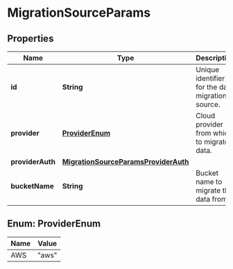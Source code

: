 

# MigrationSourceParams


## Properties

| Name | Type | Description | Notes |
|------------ | ------------- | ------------- | -------------|
|**id** | **String** | Unique identifier for the data migration source. |  [optional] [readonly] |
|**provider** | [**ProviderEnum**](#ProviderEnum) | Cloud provider from which to migrate data. |  |
|**providerAuth** | [**MigrationSourceParamsProviderAuth**](MigrationSourceParamsProviderAuth.md) |  |  |
|**bucketName** | **String** | Bucket name to migrate the data from. |  |



## Enum: ProviderEnum

| Name | Value |
|---- | -----|
| AWS | &quot;aws&quot; |



